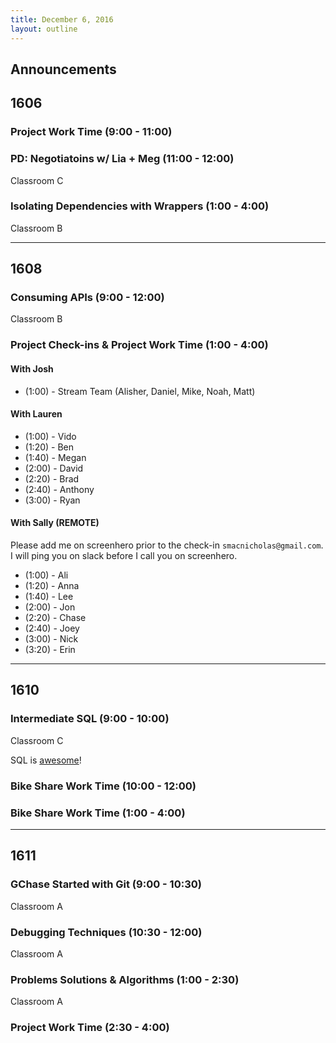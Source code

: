 ```yaml
---
title: December 6, 2016
layout: outline
---
```



## Announcements

## 1606

### Project Work Time (9:00 - 11:00)

### PD: Negotiatoins w/ Lia + Meg (11:00 - 12:00)

Classroom C

### Isolating Dependencies with Wrappers (1:00 - 4:00)

Classroom B

***

## 1608

### Consuming APIs (9:00 - 12:00)

Classroom B

### Project Check-ins & Project Work Time (1:00 - 4:00)

#### With Josh

* (1:00) - Stream Team (Alisher, Daniel, Mike, Noah, Matt)

#### With Lauren

* (1:00) - Vido
* (1:20) - Ben
* (1:40) - Megan
* (2:00) - David
* (2:20) - Brad
* (2:40) - Anthony
* (3:00) - Ryan

#### With Sally (REMOTE)

Please add me on screenhero prior to the check-in `smacnicholas@gmail.com`. I
will ping you on slack before I call you on screenhero.

* (1:00) - Ali
* (1:20) - Anna
* (1:40) - Lee
* (2:00) - Jon
* (2:20) - Chase
* (2:40) - Joey
* (3:00) - Nick
* (3:20) - Erin

***

## 1610

### Intermediate SQL (9:00 - 10:00)

Classroom C

SQL is [awesome](https://github.com/turingschool-examples/sql-practice-challenge)!

### Bike Share Work Time (10:00 - 12:00)

### Bike Share Work Time (1:00 - 4:00)

***

## 1611

### GChase Started with Git (9:00 - 10:30)

Classroom A

### Debugging Techniques (10:30 - 12:00)

Classroom A

### Problems Solutions & Algorithms (1:00 - 2:30)

Classroom A

### Project Work Time (2:30 - 4:00)
